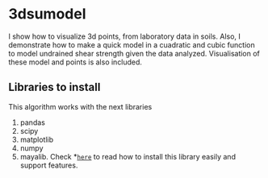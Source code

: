 # 3dsumodel
I show how to visualize 3d points, from laboratory data in soils. Also, I demonstrate how to make a quick model in a cuadratic and cubic function to model undrained shear strength given the data analyzed. Visualisation of these model and points is also included.

## Libraries to install

This algorithm works with the next libraries

1. pandas
2. scipy
3. matplotlib
4. numpy
5. mayalib. Check *[`here`](https://pypi.org/project/mayavi/) to read how to install this library easily and support features.
